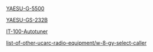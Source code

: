 <!-- TITLE: List of Other UCARC Radio Equipment -->

[YAESU-G-5500](YAESU-G-5500)

[YAESU-GS-232B](YAESU-GS-232B)

[IT-100-Autotuner](IT-100-Autotuner)

[list-of-other-ucarc-radio-equipment/w-8-gy-select-caller](w-8-gy-select-caller)